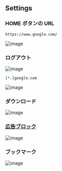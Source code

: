 ## Settings

### HOME ボタンの URL
```
https://www.google.com/
```
![image](https://user-images.githubusercontent.com/1501327/162353015-5d9276e0-7ca3-4250-830d-a88d5575a87c.png)


### ログアウト

![image](https://user-images.githubusercontent.com/1501327/163295436-7e19e463-5958-4cd9-8763-00d3f59f02fb.png)
```
[*.]google.com
```
![image](https://user-images.githubusercontent.com/1501327/162353063-283c81b3-20f0-4d91-900d-e88d0ae6a9d9.png)


### ダウンロード
![image](https://user-images.githubusercontent.com/1501327/162353137-59e80576-fb8a-4cc9-b2a2-de5811004f0d.png)


### [広告ブロック](https://chrome.google.com/webstore/detail/adblock-%E2%80%94-best-ad-blocker/gighmmpiobklfepjocnamgkkbiglidom)
![image](https://user-images.githubusercontent.com/1501327/162353261-aa5d7984-d7da-493d-838a-f752665c40bf.png)


### ブックマーク
![image](https://user-images.githubusercontent.com/1501327/162353394-1fb9b6cf-7554-4b67-b8b6-14d73d3fbd5c.png)
